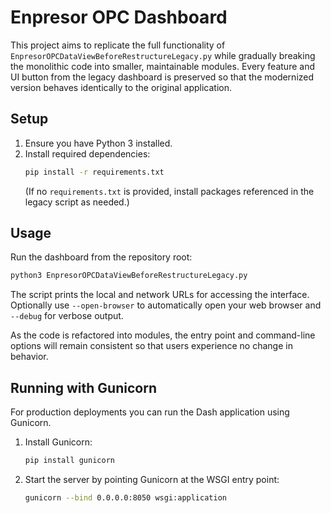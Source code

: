 
# Enpresor OPC Dashboard

This project aims to replicate the full functionality of `EnpresorOPCDataViewBeforeRestructureLegacy.py` while gradually breaking the monolithic code into smaller, maintainable modules. Every feature and UI button from the legacy dashboard is preserved so that the modernized version behaves identically to the original application.

## Setup
1. Ensure you have Python 3 installed.
2. Install required dependencies:
   ```bash
   pip install -r requirements.txt
   ```
   (If no `requirements.txt` is provided, install packages referenced in the legacy script as needed.)

## Usage
Run the dashboard from the repository root:
```bash
python3 EnpresorOPCDataViewBeforeRestructureLegacy.py
```
The script prints the local and network URLs for accessing the interface. Optionally use `--open-browser` to automatically open your web browser and `--debug` for verbose output.

As the code is refactored into modules, the entry point and command-line options will remain consistent so that users experience no change in behavior.

## Running with Gunicorn

For production deployments you can run the Dash application using Gunicorn.


1. Install Gunicorn:
   ```bash
   pip install gunicorn
   ```
2. Start the server by pointing Gunicorn at the WSGI entry point:
   ```bash
   gunicorn --bind 0.0.0.0:8050 wsgi:application
   ```

